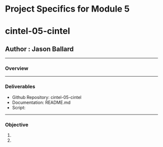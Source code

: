 # Project Specifics for Module 5 
# cintel-05-cintel
## Author : Jason Ballard
____________________________________________________
### Overview
____________________________________________________
### Deliverables
+ Github Repository:   cintel-05-cintel
+ Documentation: README.md
+ Script: 
____________________________________________________
### Objective
1. 
2. 